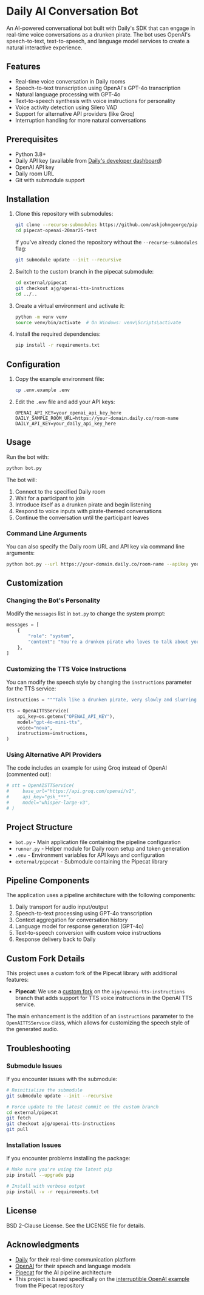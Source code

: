 # Daily AI Conversation Bot

An AI-powered conversational bot built with Daily's SDK that can engage in real-time voice conversations as a drunken pirate. The bot uses OpenAI's speech-to-text, text-to-speech, and language model services to create a natural interactive experience.

## Features

- Real-time voice conversation in Daily rooms
- Speech-to-text transcription using OpenAI's GPT-4o transcription
- Natural language processing with GPT-4o
- Text-to-speech synthesis with voice instructions for personality
- Voice activity detection using Silero VAD
- Support for alternative API providers (like Groq)
- Interruption handling for more natural conversations

## Prerequisites

- Python 3.8+
- Daily API key (available from [Daily's developer dashboard](https://dashboard.daily.co/developers))
- OpenAI API key
- Daily room URL
- Git with submodule support

## Installation

1. Clone this repository with submodules:
   ```bash
   git clone --recurse-submodules https://github.com/askjohngeorge/pipecat-openai-20mar25-test.git
   cd pipecat-openai-20mar25-test
   ```

   If you've already cloned the repository without the `--recurse-submodules` flag:
   ```bash
   git submodule update --init --recursive
   ```

2. Switch to the custom branch in the pipecat submodule:
   ```bash
   cd external/pipecat
   git checkout ajg/openai-tts-instructions
   cd ../..
   ```

3. Create a virtual environment and activate it:
   ```bash
   python -m venv venv
   source venv/bin/activate  # On Windows: venv\Scripts\activate
   ```

4. Install the required dependencies:
   ```bash
   pip install -r requirements.txt
   ```

## Configuration

1. Copy the example environment file:
   ```bash
   cp .env.example .env
   ```

2. Edit the `.env` file and add your API keys:
   ```
   OPENAI_API_KEY=your_openai_api_key_here
   DAILY_SAMPLE_ROOM_URL=https://your-domain.daily.co/room-name
   DAILY_API_KEY=your_daily_api_key_here
   ```

## Usage

Run the bot with:

```bash
python bot.py
```

The bot will:
1. Connect to the specified Daily room
2. Wait for a participant to join
3. Introduce itself as a drunken pirate and begin listening
4. Respond to voice inputs with pirate-themed conversations
5. Continue the conversation until the participant leaves

### Command Line Arguments

You can also specify the Daily room URL and API key via command line arguments:

```bash
python bot.py --url https://your-domain.daily.co/room-name --apikey your_daily_api_key
```

## Customization

### Changing the Bot's Personality

Modify the `messages` list in `bot.py` to change the system prompt:

```python
messages = [
    {
        "role": "system",
        "content": "You're a drunken pirate who loves to talk about your adventures on the high seas. Your output will be converted to audio so don't include special characters in your answers. Respond to what the user said in a creative and helpful way.",
    },
]
```

### Customizing the TTS Voice Instructions

You can modify the speech style by changing the `instructions` parameter for the TTS service:

```python
instructions = """Talk like a drunken pirate, very slowly and slurring your words."""

tts = OpenAITTSService(
    api_key=os.getenv("OPENAI_API_KEY"),
    model="gpt-4o-mini-tts",
    voice="nova",
    instructions=instructions,
)
```

### Using Alternative API Providers

The code includes an example for using Groq instead of OpenAI (commented out):

```python
# stt = OpenAISTTService(
#     base_url="https://api.groq.com/openai/v1",
#     api_key="gsk_***",
#     model="whisper-large-v3",
# )
```

## Project Structure

- `bot.py` - Main application file containing the pipeline configuration
- `runner.py` - Helper module for Daily room setup and token generation
- `.env` - Environment variables for API keys and configuration
- `external/pipecat` - Submodule containing the Pipecat library

## Pipeline Components

The application uses a pipeline architecture with the following components:

1. Daily transport for audio input/output
2. Speech-to-text processing using GPT-4o transcription
3. Context aggregation for conversation history
4. Language model for response generation (GPT-4o)
5. Text-to-speech conversion with custom voice instructions
6. Response delivery back to Daily

## Custom Fork Details

This project uses a custom fork of the Pipecat library with additional features:

- **Pipecat**: We use a [custom fork](https://github.com/askjohngeorge/pipecat.git) on the `ajg/openai-tts-instructions` branch that adds support for TTS voice instructions in the OpenAI TTS service.

The main enhancement is the addition of an `instructions` parameter to the `OpenAITTSService` class, which allows for customizing the speech style of the generated audio.

## Troubleshooting

### Submodule Issues

If you encounter issues with the submodule:

```bash
# Reinitialize the submodule
git submodule update --init --recursive

# Force update to the latest commit on the custom branch
cd external/pipecat
git fetch
git checkout ajg/openai-tts-instructions
git pull
```

### Installation Issues

If you encounter problems installing the package:

```bash
# Make sure you're using the latest pip
pip install --upgrade pip

# Install with verbose output
pip install -v -r requirements.txt
```

## License

BSD 2-Clause License. See the LICENSE file for details.

## Acknowledgments

- [Daily](https://daily.co) for their real-time communication platform
- [OpenAI](https://openai.com) for their speech and language models
- [Pipecat](https://github.com/pipecat-ai/pipecat) for the AI pipeline architecture
- This project is based specifically on the [interruptible OpenAI example](https://github.com/pipecat-ai/pipecat/blob/main/examples/foundational/07g-interruptible-openai.py) from the Pipecat repository